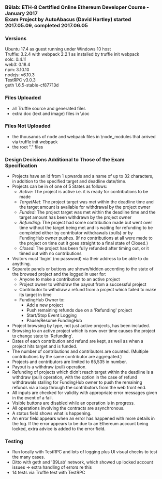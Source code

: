 <h3>B9lab: ETH-8 Certified Online Ethereum Developer Course - January 2017<br>
Exam Project by AutoAbacus (David Hartley) started 2017.05.09, completed 2017.06.05</h3>

<h3>Versions</h3>
<p>Ubuntu 17.4 as guest running under Windows 10 host<br>
Truffle: 3.2.4 with webpack 2.2.1 as installed by truffle init webpack<br>
solc:    0.4.11<br>
web3:    0.18.4<br>
npm:     3.10.10<br>
nodejs: v6.10.3<br>
TestRPC v3.0.3<br>
geth    1.6.5-stable-cf87713d</p>

<h3>Files Uploaded</h3>
<ul>
  <li>all Truffle source and generated files</li>
  <li>extra doc (text and image) files in \doc</li>
</ul>

<h3>Files Not Uploaded</h3>
<ul>
  <li>the thousands of node and webpack files in \node_modules that arrived via truffle init webpack</li>
  <li>the root "." files</li>
</ul>

<h3>Design Decisions Additional to Those of the Exam Specification</h3>
<ul>
  <li>Projects have an Id from 1 upwards and a name of up to 32 characters, in addition to the specified target and deadline date/time.</li>
  <li>Projects can be in of one of 5 States as follows:
  <ul>
     <li><em>Active:</em> The project is active i.e. it is ready for contributions to be made</li>
     <li><em>TargetMet:</em> The project target was met within the deadline time and the target amount is available for withdrawal by the project owner</li>
     <li><em>Funded:</em> The project target was met within the deadline time and the target amount has been withdrawn by the project owner</li>
     <li><em>Refunding:</em> The project had some contribution made but went over time without the target being met and is waiting for refunding to be completed either by contributor withdrawals (pulls) or by FundingHub owner pushes. (If no contributions at all were made to the project on time out it goes straight to a final state of Closed.)</li>
     <li><em>Closed:</em> The project has been fully refunded after timing out, or it timed out with no contributions</li>
  </ul>
  <li>Visitors must 'login' (no password) via their address to be able to do anything.</li>
  <li>Separate panels or buttons are shown/hidden according to the state of the browsed project and the logged in user for:
  <ul>
    <li>Anyone to make a contribution to an active project</li>
    <li>Project owner to withdraw the payout from a successful project</li>
    <li>Contributor to withdraw a refund from a project which failed to make its target in time</li>
    <li>FundingHub Owner to:
    <ul>
      <li>Add a new project</li>
      <li>Push remaining refunds due on a 'Refunding' project</li>
      <li>Start/Stop Event Logging</li>
      <li>Pause/Resume FundingHub</li>
    </ul>
    </li>
  </ul>
  </li>
  <li>Project browsing by type, not just active projects, has been included.</li>
  <li>Browsing to an active project which is now over time causes the project to change state to 'Refunding'.</li>
  <li>Dates of each contribution and refund are kept, as well as when a project hits target and is funded.</li>
  <li>The number of contributions and contributors are counted. (Multiple contributions by the same contributor are aggregated.)</li>
  <li>Projects and contributors are limited to 65,535 in number.</li>
  <li>Payout is a withdraw (pull) operation.</li>
  <li>Refunding of projects which didn't reach target within the deadline is a withdraw (pull) operation, with the option in the case of refund withdrawals stalling for FundingHub owner to push the remaining refunds via a loop through the contributors from the web front end.</li>
  <li>All inputs are checked for validity with appropriate error messages given in the event of a fail.</li>
  <li>Visible buttons are disabled while an operation is in progress.</li>
  <li>All operations involving the contracts are asynchronous.</li>
  <li>A status field shows what is happening.</li>
  <li>An error field appears when an error has happened with more details in the log. If the error appears to be due to an Ethereum account being locked, extra advice is added to the error field.</li>
</ul>

<h3>Testing</h3>
<ul>
  <li>Run locally with TestRPC and lots of logging plus UI visual checks to test the many cases.</li>
  <li>Ditto with geth and 'B9Lab' network, which showed up locked account issues -> extra handling of errors re this</li>
  <li>14 tests via Truffle test with TestRPC</li>
</ul>
